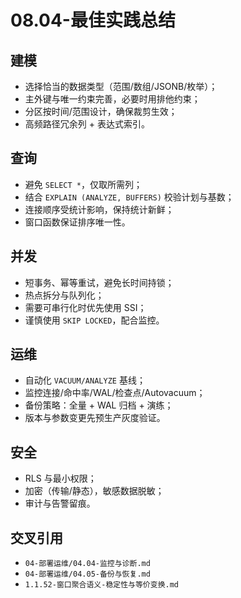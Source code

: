 ﻿# 08.04-最佳实践总结

## 建模

- 选择恰当的数据类型（范围/数组/JSONB/枚举）；
- 主外键与唯一约束完善，必要时用排他约束；
- 分区按时间/范围设计，确保裁剪生效；
- 高频路径冗余列 + 表达式索引。

## 查询

- 避免 `SELECT *`，仅取所需列；
- 结合 `EXPLAIN (ANALYZE, BUFFERS)` 校验计划与基数；
- 连接顺序受统计影响，保持统计新鲜；
- 窗口函数保证排序唯一性。

## 并发

- 短事务、幂等重试，避免长时间持锁；
- 热点拆分与队列化；
- 需要可串行化时优先使用 SSI；
- 谨慎使用 `SKIP LOCKED`，配合监控。

## 运维

- 自动化 `VACUUM/ANALYZE` 基线；
- 监控连接/命中率/WAL/检查点/Autovacuum；
- 备份策略：全量 + WAL 归档 + 演练；
- 版本与参数变更先预生产灰度验证。

## 安全

- RLS 与最小权限；
- 加密（传输/静态），敏感数据脱敏；
- 审计与告警留痕。

## 交叉引用

- `04-部署运维/04.04-监控与诊断.md`
- `04-部署运维/04.05-备份与恢复.md`
- `1.1.52-窗口聚合语义-稳定性与等价变换.md`
